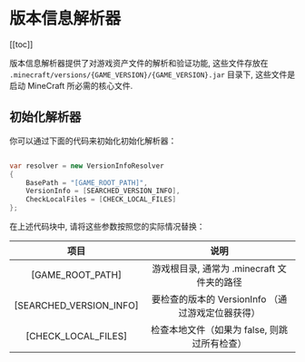 # 版本信息解析器

[[toc]]

版本信息解析器提供了对游戏资产文件的解析和验证功能, 这些文件存放在
`.minecraft/versions/{GAME_VERSION}/{GAME_VERSION}.jar` 目录下, 这些文件是启动 MineCraft 所必需的核心文件. 

## 初始化解析器

你可以通过下面的代码来初始化初始化解析器：

```c#

var resolver = new VersionInfoResolver
{
    BasePath = "[GAME_ROOT_PATH]",
    VersionInfo = [SEARCHED_VERSION_INFO],
    CheckLocalFiles = [CHECK_LOCAL_FILES]
};

```

在上述代码块中, 请将这些参数按照您的实际情况替换：

|           项目            |               说明                |
|:-----------------------:|:-------------------------------:|
|    [GAME_ROOT_PATH]     |   游戏根目录, 通常为 .minecraft 文件夹的路径   |
| [SEARCHED_VERSION_INFO] | 要检查的版本的 VersionInfo （通过游戏定位器获得） |
|   [CHECK_LOCAL_FILES]   |    检查本地文件（如果为 false, 则跳过所有检查）    |
